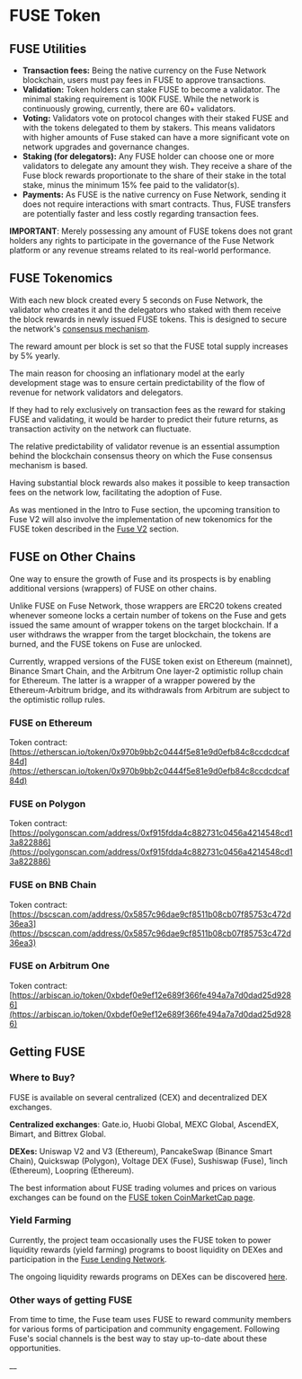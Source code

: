 # FUSE Token

## FUSE Utilities

* **Transaction fees:** Being the native currency on the Fuse Network blockchain, users must pay fees in FUSE to approve transactions.
* **Validation:** Token holders can stake FUSE to become a validator. The minimal staking requirement is 100K FUSE. While the network is continuously growing, currently, there are 60+ validators.
* **Voting:** Validators vote on protocol changes with their staked FUSE and with the tokens delegated to them by stakers. This means validators with higher amounts of Fuse staked can have a more significant vote on network upgrades and governance changes.
* **Staking (for delegators):** Any FUSE holder can choose one or more validators to delegate any amount they wish. They receive a share of the Fuse block rewards proportionate to the share of their stake in the total stake, minus the minimum 15% fee paid to the validator(s).
* **Payments:** As FUSE is the native currency on Fuse Network, sending it does not require interactions with smart contracts. Thus, FUSE transfers are potentially faster and less costly regarding transaction fees.

**IMPORTANT**: Merely possessing any amount of FUSE tokens does not grant holders any rights to participate in the governance of the Fuse Network platform or any revenue streams related to its real-world performance.&#x20;

## FUSE Tokenomics

With each new block created every 5 seconds on Fuse Network, the validator who creates it and the delegators who staked with them receive the block rewards in newly issued FUSE tokens. This is designed to secure the network's [consensus mechanism](https://docs.fuse.io/aboutFuse/about-fuse/fuse-network-blockchain/fuse-consensus).&#x20;

The reward amount per block is set so that the FUSE total supply increases by 5% yearly.

The main reason for choosing an inflationary model at the early development stage was to ensure certain predictability of the flow of revenue for network validators and delegators.&#x20;

If they had to rely exclusively on transaction fees as the reward for staking FUSE and validating, it would be harder to predict their future returns, as transaction activity on the network can fluctuate.

The relative predictability of validator revenue is an essential assumption behind the blockchain consensus theory on which the Fuse consensus mechanism is based. &#x20;

Having substantial block rewards also makes it possible to keep transaction fees on the network low, facilitating the adoption of Fuse.

As was mentioned in the Intro to Fuse section, the upcoming transition to Fuse V2 will also involve the implementation of new tokenomics for the FUSE token described in the [Fuse V2](../fuse-v2-next-chapter/) section.

## FUSE on Other Chains

One way to ensure the growth of Fuse and its prospects is by enabling additional versions (wrappers) of FUSE on other chains.&#x20;

Unlike FUSE on Fuse Network, those wrappers are ERC20 tokens created whenever someone locks a certain number of tokens on the Fuse and gets issued the same amount of wrapper tokens on the target blockchain. If a user withdraws the wrapper from the target blockchain, the tokens are burned, and the FUSE tokens on Fuse are unlocked.&#x20;

Currently, wrapped versions of the FUSE token exist on Ethereum (mainnet), Binance Smart Chain, and the Arbitrum One layer-2 optimistic rollup chain for Ethereum. The latter is a wrapper of a wrapper powered by the Ethereum-Arbitrum bridge, and its withdrawals from Arbitrum are subject to the optimistic rollup rules.&#x20;

### FUSE on Ethereum

Token contract: [https://etherscan.io/token/0x970b9bb2c0444f5e81e9d0efb84c8ccdcdcaf84d](https://etherscan.io/token/0x970b9bb2c0444f5e81e9d0efb84c8ccdcdcaf84d)

### FUSE on Polygon

Token contract: [https://polygonscan.com/address/0xf915fdda4c882731c0456a4214548cd13a822886](https://polygonscan.com/address/0xf915fdda4c882731c0456a4214548cd13a822886)

### FUSE on BNB Chain

Token contract: [https://bscscan.com/address/0x5857c96dae9cf8511b08cb07f85753c472d36ea3](https://bscscan.com/address/0x5857c96dae9cf8511b08cb07f85753c472d36ea3)

### FUSE on Arbitrum One

Token contract: [https://arbiscan.io/token/0xbdef0e9ef12e689f366fe494a7a7d0dad25d9286](https://arbiscan.io/token/0xbdef0e9ef12e689f366fe494a7a7d0dad25d9286)

## Getting FUSE

### Where to Buy?

FUSE is available on several centralized (CEX) and decentralized DEX exchanges.

**Centralized exchanges**: Gate.io, Huobi Global, MEXC Global, AscendEX, Bimart, and Bittrex Global.&#x20;

**DEXes:** Uniswap V2 and V3 (Ethereum), PancakeSwap (Binance Smart Chain), Quickswap (Polygon), Voltage DEX (Fuse), Sushiswap (Fuse), 1inch (Ethereum), Loopring (Ethereum).

The best information about FUSE trading volumes and prices on various exchanges can be found on the [FUSE token CoinMarketCap page](https://coinmarketcap.com/currencies/fuse-network/). &#x20;

### Yield Farming

Currently, the project team occasionally uses the FUSE token to power liquidity rewards (yield farming) programs to boost liquidity on DEXes and participation in the [Fuse Lending Network](fuse-token.md#fuse-utility).

The ongoing liquidity rewards programs on DEXes can be discovered [here](https://app.voltage.finance/index.html#/farm/122).

### Other ways of getting FUSE

From time to time, the Fuse team uses FUSE to reward community members for various forms of participation and community engagement. Following Fuse's social channels is the best way to stay up-to-date about these opportunities.

\_\_
